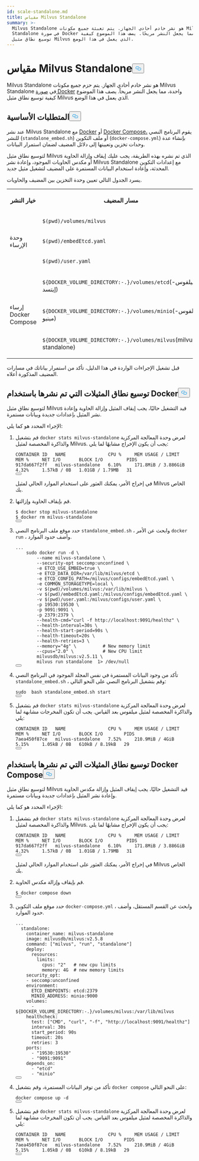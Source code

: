 ```yaml
---
id: scale-standalone.md
title: مقياس Milvus Standalone
summary: >-
  Milvus Standalone هو نشر خادم أحادي الجهاز. يتم تعبئة جميع مكونات Milvus
  Standalone في صورة Docker واحدة، مما يجعل النشر مريحًا. يصف هذا الموضوع كيفية
  توسيع نطاق مثيل Milvus الذي يعمل في هذا الوضع.
---
```

<h1 id="Scale-Milvus-Standalone" class="common-anchor-header">مقياس Milvus Standalone<button data-href="#Scale-Milvus-Standalone" class="anchor-icon" translate="no">
      <svg translate="no"
        aria-hidden="true"
        focusable="false"
        height="20"
        version="1.1"
        viewBox="0 0 16 16"
        width="16"
      >
        <path
          fill="#0092E4"
          fill-rule="evenodd"
          d="M4 9h1v1H4c-1.5 0-3-1.69-3-3.5S2.55 3 4 3h4c1.45 0 3 1.69 3 3.5 0 1.41-.91 2.72-2 3.25V8.59c.58-.45 1-1.27 1-2.09C10 5.22 8.98 4 8 4H4c-.98 0-2 1.22-2 2.5S3 9 4 9zm9-3h-1v1h1c1 0 2 1.22 2 2.5S13.98 12 13 12H9c-.98 0-2-1.22-2-2.5 0-.83.42-1.64 1-2.09V6.25c-1.09.53-2 1.84-2 3.25C6 11.31 7.55 13 9 13h4c1.45 0 3-1.69 3-3.5S14.5 6 13 6z"
        ></path>
      </svg>
    </button></h1><p>Milvus Standalone هو نشر خادم أحادي الجهاز. يتم حزم جميع مكونات Milvus Standalone في <a href="/docs/ar/install_standalone-docker.md">صورة Docker</a> واحدة، مما يجعل النشر مريحاً. يصف هذا الموضوع كيفية توسيع نطاق مثيل Milvus الذي يعمل في هذا الوضع.</p>
<h2 id="Prerequsites" class="common-anchor-header">المتطلبات الأساسية<button data-href="#Prerequsites" class="anchor-icon" translate="no">
      <svg translate="no"
        aria-hidden="true"
        focusable="false"
        height="20"
        version="1.1"
        viewBox="0 0 16 16"
        width="16"
      >
        <path
          fill="#0092E4"
          fill-rule="evenodd"
          d="M4 9h1v1H4c-1.5 0-3-1.69-3-3.5S2.55 3 4 3h4c1.45 0 3 1.69 3 3.5 0 1.41-.91 2.72-2 3.25V8.59c.58-.45 1-1.27 1-2.09C10 5.22 8.98 4 8 4H4c-.98 0-2 1.22-2 2.5S3 9 4 9zm9-3h-1v1h1c1 0 2 1.22 2 2.5S13.98 12 13 12H9c-.98 0-2-1.22-2-2.5 0-.83.42-1.64 1-2.09V6.25c-1.09.53-2 1.84-2 3.25C6 11.31 7.55 13 9 13h4c1.45 0 3-1.69 3-3.5S14.5 6 13 6z"
        ></path>
      </svg>
    </button></h2><p>عند نشر Milvus Standalone مع <a href="/docs/ar/install_standalone-docker.md">Docker</a> أو <a href="/docs/ar/install_standalone-docker-compose.md">Docker Compose،</a> يقوم البرنامج النصي للنشر (<code translate="no">standalone_embed.sh</code>) أو ملف التكوين (<code translate="no">docker-compose.yml</code>) بإنشاء عدة وحدات تخزين وتعيينها إلى دلائل المضيف لضمان استمرار البيانات.</p>
<p>لتوسيع نطاق مثيل Milvus الذي تم نشره بهذه الطريقة، يجب عليك إيقاف وإزالة الحاوية أو مكدس الحاويات الموجود، وإعادة نشر Milvus Standalone مع إعدادات التكوين المحدثة، وإعادة استخدام البيانات المستمرة على المضيف لتشغيل مثيل جديد.</p>
<p>يسرد الجدول التالي تعيين وحدة التخزين بين المضيف والحاويات.</p>
<table>
   <tr>
     <th><p>خيار النشر</p></th>
     <th><p>مسار المضيف</p></th>
     <th><p>مسار الحاوية</p></th>
   </tr>
   <tr>
     <td rowspan="3"><p>وحدة الإرساء</p></td>
     <td><p><code translate="no">$(pwd)/volumes/milvus</code></p></td>
     <td><p><code translate="no">/var/lib/milvus</code></p></td>
   </tr>
   <tr>
     <td><p><code translate="no">$(pwd)/embedEtcd.yaml</code></p></td>
     <td><p><code translate="no">/milvus/configs/embedEtcd.yaml</code></p></td>
   </tr>
   <tr>
     <td><p><code translate="no">$(pwd)/user.yaml</code></p></td>
     <td><p><code translate="no">/milvus/configs/user.yaml</code></p></td>
   </tr>
   <tr>
     <td rowspan="3"><p>إرساء Docker Compose</p></td>
     <td><p><code translate="no">${DOCKER_VOLUME_DIRECTORY:-.}/volumes/etcd</code>(ميلفوس-إيتسد)</p></td>
     <td><p><code translate="no">/etcd</code></p></td>
   </tr>
   <tr>
     <td><p><code translate="no">${DOCKER_VOLUME_DIRECTORY:-.}/volumes/minio</code>(ميلفوس-مينيو)</p></td>
     <td><p><code translate="no">/minio_data</code></p></td>
   </tr>
   <tr>
     <td><p><code translate="no">${DOCKER_VOLUME_DIRECTORY:-.}/volumes/milvus</code>(milvus-standalone)</p></td>
     <td><p><code translate="no">/var/lib/milvus</code></p></td>
   </tr>
</table>
<p>قبل تشغيل الإجراءات الواردة في هذا الدليل، تأكد من استمرار بياناتك في مسارات المضيف المذكورة أعلاه.</p>
<h2 id="Scale-instances-deployed-using-Docker" class="common-anchor-header">توسيع نطاق المثيلات التي تم نشرها باستخدام Docker<button data-href="#Scale-instances-deployed-using-Docker" class="anchor-icon" translate="no">
      <svg translate="no"
        aria-hidden="true"
        focusable="false"
        height="20"
        version="1.1"
        viewBox="0 0 16 16"
        width="16"
      >
        <path
          fill="#0092E4"
          fill-rule="evenodd"
          d="M4 9h1v1H4c-1.5 0-3-1.69-3-3.5S2.55 3 4 3h4c1.45 0 3 1.69 3 3.5 0 1.41-.91 2.72-2 3.25V8.59c.58-.45 1-1.27 1-2.09C10 5.22 8.98 4 8 4H4c-.98 0-2 1.22-2 2.5S3 9 4 9zm9-3h-1v1h1c1 0 2 1.22 2 2.5S13.98 12 13 12H9c-.98 0-2-1.22-2-2.5 0-.83.42-1.64 1-2.09V6.25c-1.09.53-2 1.84-2 3.25C6 11.31 7.55 13 9 13h4c1.45 0 3-1.69 3-3.5S14.5 6 13 6z"
        ></path>
      </svg>
    </button></h2><p>لتوسيع نطاق مثيل Milvus قيد التشغيل حاليًا، يجب إيقاف المثيل وإزالة الحاوية وإعادة نشر المثيل بإعدادات جديدة وبيانات مستمرة.</p>
<p>الإجراء المحدد هو كما يلي:</p>
<ol>
<li><p>قم بتشغيل <code translate="no">docker stats milvus-standalone</code> لعرض وحدة المعالجة المركزية والذاكرة المخصصة لمثيل Milvus. يجب أن يكون الإخراج مشابهًا لما يلي:</p>
<pre><code translate="no" class="language-bash">CONTAINER ID   NAME                CPU %     MEM USAGE / LIMIT     MEM %     NET I/O       BLOCK I/O         PIDS
917da667f2ff   milvus-standalone   6.10%     171.8MiB / 3.886GiB   4.32%     1.57kB / 0B   1.01GB / 1.79MB   31
<button class="copy-code-btn"></button></code></pre>
<p>في إخراج الأمر، يمكنك العثور على استخدام الموارد الحالي لمثيل Milvus الخاص بك.</p></li>
<li><p>قم بإيقاف الحاوية وإزالتها.</p>
<pre><code translate="no" class="language-bash">$ docker stop milvus-standalone
$ docker <span class="hljs-built_in">rm</span> milvus-standalone
<button class="copy-code-btn"></button></code></pre></li>
<li><p>حدد موقع ملف البرنامج النصي <code translate="no">standalone_embed.sh</code> ، وابحث عن الأمر <code translate="no">docker run</code> ، وأضف حدود الموارد.</p>
<pre><code translate="no" class="language-yaml"><span class="hljs-string">...</span>
    <span class="hljs-string">sudo</span> <span class="hljs-string">docker</span> <span class="hljs-string">run</span> <span class="hljs-string">-d</span> <span class="hljs-string">\</span>
        <span class="hljs-string">--name</span> <span class="hljs-string">milvus-standalone</span> <span class="hljs-string">\</span>
        <span class="hljs-string">--security-opt</span> <span class="hljs-string">seccomp:unconfined</span> <span class="hljs-string">\</span>
        <span class="hljs-string">-e</span> <span class="hljs-string">ETCD_USE_EMBED=true</span> <span class="hljs-string">\</span>
        <span class="hljs-string">-e</span> <span class="hljs-string">ETCD_DATA_DIR=/var/lib/milvus/etcd</span> <span class="hljs-string">\</span>
        <span class="hljs-string">-e</span> <span class="hljs-string">ETCD_CONFIG_PATH=/milvus/configs/embedEtcd.yaml</span> <span class="hljs-string">\</span>
        <span class="hljs-string">-e</span> <span class="hljs-string">COMMON_STORAGETYPE=local</span> <span class="hljs-string">\</span>
        <span class="hljs-string">-v</span> <span class="hljs-string">$(pwd)/volumes/milvus:/var/lib/milvus</span> <span class="hljs-string">\</span>
        <span class="hljs-string">-v</span> <span class="hljs-string">$(pwd)/embedEtcd.yaml:/milvus/configs/embedEtcd.yaml</span> <span class="hljs-string">\</span>
        <span class="hljs-string">-v</span> <span class="hljs-string">$(pwd)/user.yaml:/milvus/configs/user.yaml</span> <span class="hljs-string">\</span>
        <span class="hljs-string">-p</span> <span class="hljs-number">19530</span><span class="hljs-string">:19530</span> <span class="hljs-string">\</span>
        <span class="hljs-string">-p</span> <span class="hljs-number">9091</span><span class="hljs-string">:9091</span> <span class="hljs-string">\</span>
        <span class="hljs-string">-p</span> <span class="hljs-number">2379</span><span class="hljs-string">:2379</span> <span class="hljs-string">\</span>
        <span class="hljs-string">--health-cmd=&quot;curl</span> <span class="hljs-string">-f</span> <span class="hljs-string">http://localhost:9091/healthz&quot;</span> <span class="hljs-string">\</span>
        <span class="hljs-string">--health-interval=30s</span> <span class="hljs-string">\</span>
        <span class="hljs-string">--health-start-period=90s</span> <span class="hljs-string">\</span>
        <span class="hljs-string">--health-timeout=20s</span> <span class="hljs-string">\</span>
        <span class="hljs-string">--health-retries=3</span> <span class="hljs-string">\</span>
<span class="highlighted-comment-line">        <span class="hljs-string">--memory=&quot;4g&quot;</span> <span class="hljs-string">\</span>          <span class="hljs-comment"># New memory limit</span></span>
<span class="highlighted-comment-line">        <span class="hljs-string">--cpus=&quot;2.0&quot;</span> <span class="hljs-string">\</span>           <span class="hljs-comment"># New CPU limit</span></span>
        <span class="hljs-string">milvusdb/milvus:v2.5.11</span> <span class="hljs-string">\</span>
        <span class="hljs-string">milvus</span> <span class="hljs-string">run</span> <span class="hljs-string">standalone</span>  <span class="hljs-number">1</span><span class="hljs-string">&gt;</span> <span class="hljs-string">/dev/null</span>
<button class="copy-code-btn"></button></code></pre></li>
<li><p>تأكد من وجود البيانات المستمرة في نفس المجلد الموجود في البرنامج النصي <code translate="no">standalone_embed.sh</code> ، وقم بتشغيل البرنامج النصي على النحو التالي:</p>
<pre><code translate="no" class="language-bash"><span class="hljs-built_in">sudo</span>  bash standalone_embed.sh start
<button class="copy-code-btn"></button></code></pre></li>
<li><p>قم بتشغيل <code translate="no">docker stats milvus-standalone</code> لعرض وحدة المعالجة المركزية والذاكرة المخصصة لمثيل ميلفوس بعد القياس. يجب أن تكون المخرجات مشابهة لما يلي:</p>
<pre><code translate="no" class="language-bash">CONTAINER ID   NAME                CPU %     MEM USAGE / LIMIT   MEM %     NET I/O       BLOCK I/O        PIDS
7aea450f87ce   milvus-standalone   7.52%     210.9MiB / 4GiB     5.15%     1.05kB / 0B   610kB / 8.19kB   29
<button class="copy-code-btn"></button></code></pre></li>
</ol>
<h2 id="Scale-instances-deployed-using-Docker-Compose" class="common-anchor-header">توسيع نطاق المثيلات التي تم نشرها باستخدام Docker Compose<button data-href="#Scale-instances-deployed-using-Docker-Compose" class="anchor-icon" translate="no">
      <svg translate="no"
        aria-hidden="true"
        focusable="false"
        height="20"
        version="1.1"
        viewBox="0 0 16 16"
        width="16"
      >
        <path
          fill="#0092E4"
          fill-rule="evenodd"
          d="M4 9h1v1H4c-1.5 0-3-1.69-3-3.5S2.55 3 4 3h4c1.45 0 3 1.69 3 3.5 0 1.41-.91 2.72-2 3.25V8.59c.58-.45 1-1.27 1-2.09C10 5.22 8.98 4 8 4H4c-.98 0-2 1.22-2 2.5S3 9 4 9zm9-3h-1v1h1c1 0 2 1.22 2 2.5S13.98 12 13 12H9c-.98 0-2-1.22-2-2.5 0-.83.42-1.64 1-2.09V6.25c-1.09.53-2 1.84-2 3.25C6 11.31 7.55 13 9 13h4c1.45 0 3-1.69 3-3.5S14.5 6 13 6z"
        ></path>
      </svg>
    </button></h2><p>لتوسيع نطاق مثيل Milvus قيد التشغيل حاليًا، يجب إيقاف المثيل وإزالة مكدس الحاوية وإعادة نشر المثيل بإعدادات جديدة وبيانات مستمرة.</p>
<p>الإجراء المحدد هو كما يلي:</p>
<ol>
<li><p>قم بتشغيل <code translate="no">docker stats milvus-standalone</code> لعرض وحدة المعالجة المركزية والذاكرة المخصصة لمثيل Milvus. يجب أن يكون الإخراج مشابهًا لما يلي:</p>
<pre><code translate="no" class="language-bash">CONTAINER ID   NAME                CPU %     MEM USAGE / LIMIT     MEM %     NET I/O       BLOCK I/O         PIDS
917da667f2ff   milvus-standalone   6.10%     171.8MiB / 3.886GiB   4.32%     1.57kB / 0B   1.01GB / 1.79MB   31
<button class="copy-code-btn"></button></code></pre>
<p>في إخراج الأمر، يمكنك العثور على استخدام الموارد الحالي لمثيل Milvus الخاص بك.</p></li>
<li><p>قم بإيقاف وإزالة مكدس الحاوية.</p>
<pre><code translate="no" class="language-bash">$ docker compose down
<button class="copy-code-btn"></button></code></pre></li>
<li><p>حدد موقع ملف التكوين <code translate="no">docker-compose.yml</code> ، وابحث عن القسم المستقل، وأضف حدود الموارد.</p>
<pre><code translate="no" class="language-yaml"><span class="hljs-string">...</span>
  <span class="hljs-attr">standalone:</span>
    <span class="hljs-attr">container_name:</span> <span class="hljs-string">milvus-standalone</span>
    <span class="hljs-attr">image:</span> <span class="hljs-string">milvusdb/milvus:v2.5.8</span>
    <span class="hljs-attr">command:</span> [<span class="hljs-string">&quot;milvus&quot;</span>, <span class="hljs-string">&quot;run&quot;</span>, <span class="hljs-string">&quot;standalone&quot;</span>]
<span class="highlighted-comment-line">    <span class="hljs-attr">deploy:</span></span>
<span class="highlighted-comment-line">      <span class="hljs-attr">resources:</span></span>
<span class="highlighted-comment-line">        <span class="hljs-attr">limits:</span></span>
<span class="highlighted-comment-line">          <span class="hljs-attr">cpus:</span> <span class="hljs-string">&quot;2&quot;</span>   <span class="hljs-comment"># new cpu limits</span></span>
<span class="highlighted-comment-line">          <span class="hljs-attr">memory:</span> <span class="hljs-string">4G</span>  <span class="hljs-comment"># new memory limits</span></span>
    <span class="hljs-attr">security_opt:</span>
    <span class="hljs-bullet">-</span> <span class="hljs-string">seccomp:unconfined</span>
    <span class="hljs-attr">environment:</span>
      <span class="hljs-attr">ETCD_ENDPOINTS:</span> <span class="hljs-string">etcd:2379</span>
      <span class="hljs-attr">MINIO_ADDRESS:</span> <span class="hljs-string">minio:9000</span>
    <span class="hljs-attr">volumes:</span>
      <span class="hljs-bullet">-</span> <span class="hljs-string">${DOCKER_VOLUME_DIRECTORY:-.}/volumes/milvus:/var/lib/milvus</span>
    <span class="hljs-attr">healthcheck:</span>
      <span class="hljs-attr">test:</span> [<span class="hljs-string">&quot;CMD&quot;</span>, <span class="hljs-string">&quot;curl&quot;</span>, <span class="hljs-string">&quot;-f&quot;</span>, <span class="hljs-string">&quot;http://localhost:9091/healthz&quot;</span>]
      <span class="hljs-attr">interval:</span> <span class="hljs-string">30s</span>
      <span class="hljs-attr">start_period:</span> <span class="hljs-string">90s</span>
      <span class="hljs-attr">timeout:</span> <span class="hljs-string">20s</span>
      <span class="hljs-attr">retries:</span> <span class="hljs-number">3</span>
    <span class="hljs-attr">ports:</span>
      <span class="hljs-bullet">-</span> <span class="hljs-string">&quot;19530:19530&quot;</span>
      <span class="hljs-bullet">-</span> <span class="hljs-string">&quot;9091:9091&quot;</span>
    <span class="hljs-attr">depends_on:</span>
      <span class="hljs-bullet">-</span> <span class="hljs-string">&quot;etcd&quot;</span>
      <span class="hljs-bullet">-</span> <span class="hljs-string">&quot;minio&quot;</span>
<button class="copy-code-btn"></button></code></pre></li>
<li><p>تأكد من توفر البيانات المستمرة، وقم بتشغيل <code translate="no">docker compose</code> على النحو التالي:</p>
<pre><code translate="no" class="language-bash">docker compose up -d
<button class="copy-code-btn"></button></code></pre></li>
<li><p>قم بتشغيل <code translate="no">docker stats milvus-standalone</code> لعرض وحدة المعالجة المركزية والذاكرة المخصصة لمثيل ميلفوس بعد القياس. يجب أن تكون المخرجات مشابهة لما يلي:</p>
<pre><code translate="no" class="language-bash">CONTAINER ID   NAME                CPU %     MEM USAGE / LIMIT   MEM %     NET I/O       BLOCK I/O        PIDS
7aea450f87ce   milvus-standalone   7.52%     210.9MiB / 4GiB     5.15%     1.05kB / 0B   610kB / 8.19kB   29
<button class="copy-code-btn"></button></code></pre></li>
</ol>
